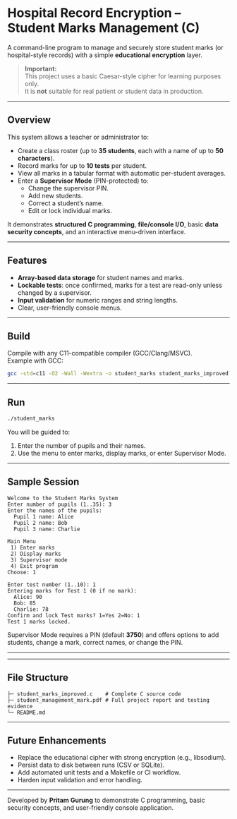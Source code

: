 # Hospital Record Encryption – Student Marks Management (C)

A command-line program to manage and securely store student marks (or hospital-style records) with a simple **educational encryption** layer.

> **Important:**  
> This project uses a basic Caesar-style cipher for learning purposes only.  
> It is **not** suitable for real patient or student data in production.

---

## Overview
This system allows a teacher or administrator to:

* Create a class roster (up to **35 students**, each with a name of up to **50 characters**).
* Record marks for up to **10 tests** per student.
* View all marks in a tabular format with automatic per-student averages.
* Enter a **Supervisor Mode** (PIN-protected) to:
  * Change the supervisor PIN.
  * Add new students.
  * Correct a student’s name.
  * Edit or lock individual marks.

It demonstrates **structured C programming**, **file/console I/O**, basic **data security concepts**, and an interactive menu-driven interface.

---

## Features
* **Array-based data storage** for student names and marks.
* **Lockable tests**: once confirmed, marks for a test are read-only unless changed by a supervisor.
* **Input validation** for numeric ranges and string lengths.
* Clear, user-friendly console menus.

---

## Build

Compile with any C11-compatible compiler (GCC/Clang/MSVC).  
Example with GCC:

```bash
gcc -std=c11 -O2 -Wall -Wextra -o student_marks student_marks_improved.c
```

---

## Run

```bash
./student_marks
```

You will be guided to:
1. Enter the number of pupils and their names.
2. Use the menu to enter marks, display marks, or enter Supervisor Mode.

---

## Sample Session

```
Welcome to the Student Marks System
Enter number of pupils (1..35): 3
Enter the names of the pupils:
  Pupil 1 name: Alice
  Pupil 2 name: Bob
  Pupil 3 name: Charlie

Main Menu
 1) Enter marks
 2) Display marks
 3) Supervisor mode
 4) Exit program
Choose: 1

Enter test number (1..10): 1
Entering marks for Test 1 (0 if no mark):
  Alice: 90
  Bob: 85
  Charlie: 78
Confirm and lock Test marks? 1=Yes 2=No: 1
Test 1 marks locked.
```

Supervisor Mode requires a PIN (default **3750**) and offers options to add students, change a mark, correct names, or change the PIN.

---

---

## File Structure
```
├─ student_marks_improved.c    # Complete C source code
├─ student_management_mark.pdf # Full project report and testing evidence
└─ README.md
```

---

## Future Enhancements
* Replace the educational cipher with strong encryption (e.g., libsodium).
* Persist data to disk between runs (CSV or SQLite).
* Add automated unit tests and a Makefile or CI workflow.
* Harden input validation and error handling.

---

Developed by **Pritam Gurung** to demonstrate C programming, basic security concepts, and user-friendly console application. 
